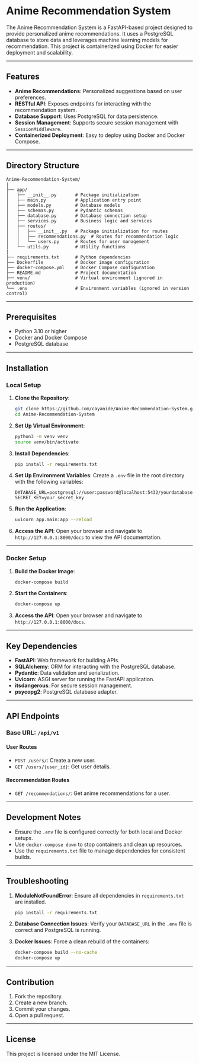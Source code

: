 # Anime Recommendation System

The Anime Recommendation System is a FastAPI-based project designed to provide personalized anime recommendations. It uses a PostgreSQL database to store data and leverages machine learning models for recommendation. This project is containerized using Docker for easier deployment and scalability.

---

## Features

- **Anime Recommendations**: Personalized suggestions based on user preferences.
- **RESTful API**: Exposes endpoints for interacting with the recommendation system.
- **Database Support**: Uses PostgreSQL for data persistence.
- **Session Management**: Supports secure session management with `SessionMiddleware`.
- **Containerized Deployment**: Easy to deploy using Docker and Docker Compose.

---

## Directory Structure

```
Anime-Recommendation-System/
|
├── app/
│   ├── __init__.py       # Package initialization
│   ├── main.py           # Application entry point
│   ├── models.py         # Database models
│   ├── schemas.py        # Pydantic schemas
│   ├── database.py       # Database connection setup
│   ├── services.py       # Business logic and services
│   ├── routes/
│   │   ├── __init__.py   # Package initialization for routes
│   │   ├── recommendations.py  # Routes for recommendation logic
│   │   └── users.py      # Routes for user management
│   └── utils.py          # Utility functions
|
├── requirements.txt      # Python dependencies
├── Dockerfile            # Docker image configuration
├── docker-compose.yml    # Docker Compose configuration
├── README.md             # Project documentation
├── venv/                 # Virtual environment (ignored in production)
└── .env                  # Environment variables (ignored in version control)
```

---

## Prerequisites

- Python 3.10 or higher
- Docker and Docker Compose
- PostgreSQL database

---

## Installation

### Local Setup

1. **Clone the Repository**:
   ```bash
   git clone https://github.com/cayanide/Anime-Recommendation-System.git
   cd Anime-Recommendation-System
   ```

2. **Set Up Virtual Environment**:
   ```bash
   python3 -m venv venv
   source venv/bin/activate
   ```

3. **Install Dependencies**:
   ```bash
   pip install -r requirements.txt
   ```

4. **Set Up Environment Variables**:
   Create a `.env` file in the root directory with the following variables:
   ```env
   DATABASE_URL=postgresql://user:password@localhost:5432/yourdatabase
   SECRET_KEY=your_secret_key
   ```

5. **Run the Application**:
   ```bash
   uvicorn app.main:app --reload
   ```

6. **Access the API**:
   Open your browser and navigate to `http://127.0.0.1:8000/docs` to view the API documentation.

---

### Docker Setup

1. **Build the Docker Image**:
   ```bash
   docker-compose build
   ```

2. **Start the Containers**:
   ```bash
   docker-compose up
   ```

3. **Access the API**:
   Open your browser and navigate to `http://127.0.0.1:8000/docs`.

---

## Key Dependencies

- **FastAPI**: Web framework for building APIs.
- **SQLAlchemy**: ORM for interacting with the PostgreSQL database.
- **Pydantic**: Data validation and serialization.
- **Uvicorn**: ASGI server for running the FastAPI application.
- **itsdangerous**: For secure session management.
- **psycopg2**: PostgreSQL database adapter.

---

## API Endpoints

### Base URL: `/api/v1`

#### User Routes
- `POST /users/`: Create a new user.
- `GET /users/{user_id}`: Get user details.

#### Recommendation Routes
- `GET /recommendations/`: Get anime recommendations for a user.

---

## Development Notes

- Ensure the `.env` file is configured correctly for both local and Docker setups.
- Use `docker-compose down` to stop containers and clean up resources.
- Use the `requirements.txt` file to manage dependencies for consistent builds.

---

## Troubleshooting

1. **ModuleNotFoundError**:
   Ensure all dependencies in `requirements.txt` are installed.
   ```bash
   pip install -r requirements.txt
   ```

2. **Database Connection Issues**:
   Verify your `DATABASE_URL` in the `.env` file is correct and PostgreSQL is running.

3. **Docker Issues**:
   Force a clean rebuild of the containers:
   ```bash
   docker-compose build --no-cache
   docker-compose up
   ```

---

## Contribution

1. Fork the repository.
2. Create a new branch.
3. Commit your changes.
4. Open a pull request.

---

## License

This project is licensed under the MIT License.

